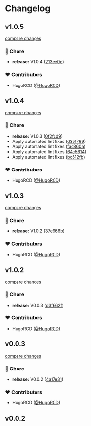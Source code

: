 # Changelog


## v1.0.5

[compare changes](https://github.com/mockline/utils/compare/v1.0.4...v1.0.5)

### 🏡 Chore

- **release:** V1.0.4 ([213ee0e](https://github.com/mockline/utils/commit/213ee0e))

### ❤️ Contributors

- HugoRCD ([@HugoRCD](http://github.com/HugoRCD))

## v1.0.4

[compare changes](https://github.com/mockline/utils/compare/v1.0.3...v1.0.4)

### 🏡 Chore

- **release:** V1.0.3 ([0f2fcd9](https://github.com/mockline/utils/commit/0f2fcd9))
- Apply automated lint fixes ([d3e1769](https://github.com/mockline/utils/commit/d3e1769))
- Apply automated lint fixes ([fac860a](https://github.com/mockline/utils/commit/fac860a))
- Apply automated lint fixes ([64c5614](https://github.com/mockline/utils/commit/64c5614))
- Apply automated lint fixes ([bc612fb](https://github.com/mockline/utils/commit/bc612fb))

### ❤️ Contributors

- HugoRCD ([@HugoRCD](http://github.com/HugoRCD))

## v1.0.3

[compare changes](https://github.com/mockline/utils/compare/v1.0.2...v1.0.3)

### 🏡 Chore

- **release:** V1.0.2 ([37e966b](https://github.com/mockline/utils/commit/37e966b))

### ❤️ Contributors

- HugoRCD ([@HugoRCD](http://github.com/HugoRCD))

## v1.0.2

[compare changes](https://github.com/mockline/utils/compare/v0.0.3...v1.0.2)

### 🏡 Chore

- **release:** V0.0.3 ([d3f662f](https://github.com/mockline/utils/commit/d3f662f))

### ❤️ Contributors

- HugoRCD ([@HugoRCD](http://github.com/HugoRCD))

## v0.0.3

[compare changes](https://github.com/mockline/utils/compare/v0.0.2...v0.0.3)

### 🏡 Chore

- **release:** V0.0.2 ([4a17e31](https://github.com/mockline/utils/commit/4a17e31))

### ❤️ Contributors

- HugoRCD ([@HugoRCD](http://github.com/HugoRCD))

## v0.0.2

